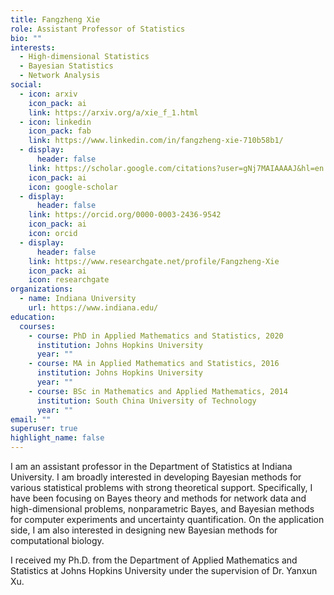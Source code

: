 ```yaml
---
title: Fangzheng Xie
role: Assistant Professor of Statistics
bio: ""
interests:
  - High-dimensional Statistics
  - Bayesian Statistics
  - Network Analysis
social:
  - icon: arxiv
    icon_pack: ai
    link: https://arxiv.org/a/xie_f_1.html
  - icon: linkedin
    icon_pack: fab
    link: https://www.linkedin.com/in/fangzheng-xie-710b58b1/
  - display:
      header: false
    link: https://scholar.google.com/citations?user=gNj7MAIAAAAJ&hl=en
    icon_pack: ai
    icon: google-scholar
  - display:
      header: false
    link: https://orcid.org/0000-0003-2436-9542
    icon_pack: ai
    icon: orcid
  - display:
      header: false
    link: https://www.researchgate.net/profile/Fangzheng-Xie
    icon_pack: ai
    icon: researchgate
organizations:
  - name: Indiana University
    url: https://www.indiana.edu/
education:
  courses:
    - course: PhD in Applied Mathematics and Statistics, 2020
      institution: Johns Hopkins University
      year: ""
    - course: MA in Applied Mathematics and Statistics, 2016
      institution: Johns Hopkins University
      year: ""
    - course: BSc in Mathematics and Applied Mathematics, 2014
      institution: South China University of Technology
      year: ""
email: ""
superuser: true
highlight_name: false
---
```

I am an assistant professor in the Department of Statistics at Indiana University. I am broadly interested in developing Bayesian methods for various statistical problems with strong theoretical support. Specifically, I have been focusing on Bayes theory and methods for network data and high-dimensional problems, nonparametric Bayes, and Bayesian methods for computer experiments and uncertainty quantification. On the application side, I am also interested in designing new Bayesian methods for computational biology.

I received my Ph.D. from the Department of Applied Mathematics and Statistics at Johns Hopkins University under the supervision of Dr. Yanxun Xu.